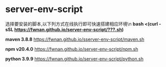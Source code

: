 # server-env-script
选择要安装的脚本,以下列方式在线执行即可快速搭建相应环境\n
**bash <(curl -sSL https://fwnan.github.io/server-env-script/???.sh)**

**maven 3.8.8**
https://fwnan.github.io/sserver-env-script/maven.sh

**npm  v20.4.0**
https://fwnan.github.io/server-env-script/npm.sh

**python  3.9.9**
https://fwnan.github.io/server-env-script/python.sh
